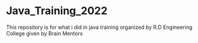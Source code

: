 # Java_Training_2022
This repository is for what i did in java training organized by R.D Engineering College given by Brain Mentors

